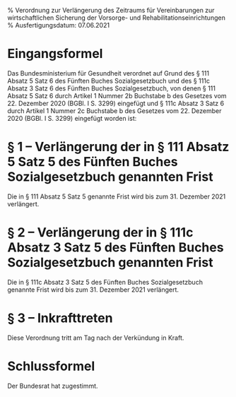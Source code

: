 % Verordnung zur Verlängerung des Zeitraums für Vereinbarungen zur wirtschaftlichen Sicherung der Vorsorge- und Rehabilitationseinrichtungen
% Ausfertigungsdatum: 07.06.2021
 
# Eingangsformel

Das Bundesministerium für Gesundheit verordnet auf Grund des § 111 Absatz 5 Satz 6 des Fünften Buches Sozialgesetzbuch und des § 111c Absatz 3 Satz 6 des Fünften Buches Sozialgesetzbuch, von denen § 111 Absatz 5 Satz 6 durch Artikel 1 Nummer 2b Buchstabe b des Gesetzes vom 22. Dezember 2020 (BGBl. I S. 3299) eingefügt und § 111c Absatz 3 Satz 6 durch Artikel 1 Nummer 2c Buchstabe b des Gesetzes vom 22. Dezember 2020 (BGBl. I S. 3299) eingefügt worden ist:

# § 1 – Verlängerung der in § 111 Absatz 5 Satz 5 des Fünften Buches Sozialgesetzbuch genannten Frist

Die in § 111 Absatz 5 Satz 5 genannte Frist wird bis zum 31. Dezember 2021 verlängert.

# § 2 – Verlängerung der in § 111c Absatz 3 Satz 5 des Fünften Buches Sozialgesetzbuch genannten Frist

Die in § 111c Absatz 3 Satz 5 des Fünften Buches Sozialgesetzbuch genannte Frist wird bis zum 31. Dezember 2021 verlängert.

# § 3 – Inkrafttreten

Diese Verordnung tritt am Tag nach der Verkündung in Kraft.

# Schlussformel

Der Bundesrat hat zugestimmt.
